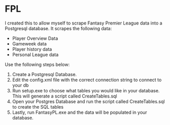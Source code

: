 # FPL
 
I created this to allow myself to scrape Fantasy Premier League data into a Postgresql database.
It scrapes the following data:
- Player Overview Data
- Gameweek data
- Player history data
- Personal League data

Use the following steps below:
1. Create a Postgresql Database.
2. Edit the config.xml file with the correct connection string to connect to your db
3. Run setup.exe to choose what tables you would like in your database. This will generate a script called CreateTables.sql
4. Open your Postgres Database and run the script called CreateTables.sql to create the SQL tables
5. Lastly, run FantasyPL.exe and the data will be populated in your database. 

